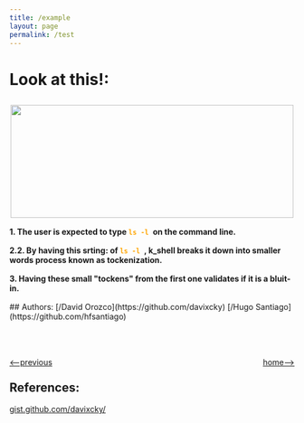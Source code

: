 ```yaml
---
title: /example
layout: page
permalink: /test
---
```


# Look at this!:

<p align="center"> <img src = "https://www.trythisforexample.com/wp-content/uploads/2018/07/example-logo.png" style="width: 500px; height: 200px; margin-top: 10px" /></p>

<div style="margin-top: 16px"><b>1. The user is expected to type <code style="color:orange;">ls -l </code>on the command line.</b></div>

<div style="margin-top: 16px"><b>2.2. By having this srting: of <code style="color:orange;">ls -l </code>, k_shell breaks it down into smaller words process known as tockenization.</b></div>

<div style="margin-top: 16px"><b>3. Having these small "tockens" from the first one validates if it is a bluit-in.</b></div>


<div style="margin-top: 16px"><b></b></div>

<p style="margin-top: 16px"></p>
## Authors:
[/David Orozco](https://github.com/davixcky)
[/Hugo Santiago](https://github.com/hfsantiago)


<h1></h1>
<div style="display: flex; justify-content: space-between; margin-bottom: -20px; margin-top: 50px">
<p><a href="http://simple-shell.me/fork"><--previous</a></p>
<p><a href="http://simple-shell.me/">home--></a></p>
</div>

## References:
[gist.github.com/davixcky/](https://gist.github.com/davixcky/b5d96cb6aff258314439dab9881b5c32)
